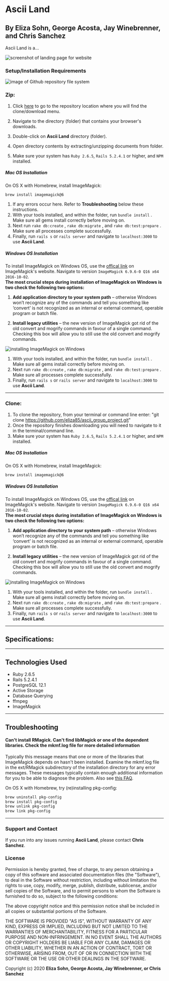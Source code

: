 # Ascii Land

## By **Eliza Sohn, George Acosta, Jay Winebrenner, and Chris Sanchez**

Ascii Land is a... 

![screenshot of landing page for website](app/assets/readme/landing-page.png)

### Setup/Installation Requirements

![image of Github repository file system](https://i.imgur.com/UStodOA.jpg "read")

### Zip:

1. Click [here](https://github.com/eliza85/ascii_group_project.git) to go to the repository location where you will find the clone/download menu.

 2. Navigate to the directory (folder) that contains your browser's downloads.
 3. Double-click on **Ascii Land** directory (folder).
 4. Open directory contents by extracting/unzipping documents from folder.
 5. Make sure your system has `Ruby 2.6.5`, `Rails 5.2.4.1` or higher, and `NPM` installed.

##### Mac OS Installation

On OS X with Homebrew, install ImageMagick:

```sh
brew install imagemagick@6
```
 1. If any errors occur here. Refer to **Troubleshooting** below these instructions.
 2. With your tools installed, and within the folder, run `bundle install` . Make sure all gems install correctly before moving on.
 3. Next run `rake db:create` , `rake db:migrate` , and `rake db:test:prepare` . Make sure all processes complete successfully.
 4. Finally, run `rails s` or `rails server` and navigate to `localhost:3000` to use **Ascii Land**.

##### Windows OS Installation

To install ImageMagick on Windows OS, use the [offical link](https://www.imagemagick.org/script/download.php#windows) on ImageMagick's website. Navigate to version `ImageMagick 6.9.6-0 Q16 x64 2016-10-02`.  
**The most crucial steps during installation of ImageMagick on Windows is two check the following two options:** 
1. **Add application directory to your system path** – otherwise Windows won’t recognize any of the commands and tell you something like ‘convert’ is not recognized as an internal or external command, operable program or batch file.

2. **Install legacy utilities** – the new version of ImageMagick got rid of the old convert and mogrify commands in favour of a single command. Checking this box will allow you to still use the old convert and mogrify commands.

![installing ImageMagick on Windows](app/assets/readme/image-magick-windows.png)

 1. With your tools installed, and within the folder, run `bundle install` . Make sure all gems install correctly before moving on.
 2. Next run `rake db:create` , `rake db:migrate` , and `rake db:test:prepare` . Make sure all processes complete successfully.
 3. Finally, run `rails s` or `rails server` and navigate to `localhost:3000` to use **Ascii Land**.
 - - -

### Clone:

 1. To clone the repository, from your terminal or command line enter: "git clone https://github.com/eliza85/ascii_group_project.git"
 2. Once the repository finishes downloading you will need to navigate to it in the terminal/command line.
 3. Make sure your system has `Ruby 2.6.5`, `Rails 5.2.4.1` or higher, and `NPM` installed.

##### Mac OS Installation

On OS X with Homebrew, install ImageMagick:

```sh
brew install imagemagick@6
```

##### Windows OS Installation

To install ImageMagick on Windows OS, use the [offical link](https://www.imagemagick.org/script/download.php#windows) on ImageMagick's website. Navigate to version `ImageMagick 6.9.6-0 Q16 x64 2016-10-02`.  
**The most crucial steps during installation of ImageMagick on Windows is two check the following two options:** 
1. **Add application directory to your system path** – otherwise Windows won’t recognize any of the commands and tell you something like ‘convert’ is not recognized as an internal or external command, operable program or batch file.

2. **Install legacy utilities** – the new version of ImageMagick got rid of the old convert and mogrify commands in favour of a single command. Checking this box will allow you to still use the old convert and mogrify commands.

![installing ImageMagick on Windows](app/assets/readme/image-magick-windows.png)

 1. With your tools installed, and within the folder, run `bundle install` . Make sure all gems install correctly before moving on.
 2. Next run `rake db:create` , `rake db:migrate` , and `rake db:test:prepare` . Make sure all processes complete successfully.
 3. Finally, run `rails s` or `rails server` and navigate to `localhost:3000` to use **Ascii Land**.

- - -

## Specifications:

- - -

## Technologies Used

 - Ruby 2.6.5
 - Rails 5.2.4.1
 - PostgreSQL 12.1
 - Active Storage
 - Database Querying
 - ffmpeg
 - ImageMagick

- - -

## Troubleshooting

#### Can't install RMagick. Can't find libMagick or one of the dependent libraries. Check the mkmf.log file for more detailed information

Typically this message means that one or more of the libraries that ImageMagick
depends on hasn't been installed. Examine the mkmf.log file in the ext/RMagick
subdirectory of the installation directory for any error messages. These
messages typically contain enough additional information for you to be able to
diagnose the problem. Also see [this FAQ](https://web.archive.org/web/20131206133600/http://rmagick.rubyforge.org/install-faq.html#libmagick).

On OS X with Homebrew, try (re)installing pkg-config:

```sh
brew uninstall pkg-config
brew install pkg-config
brew unlink pkg-config
brew link pkg-config
```
- - -

### Support and Contact

If you run into any issues running **Ascii Land**, please contact **Chris Sanchez**.

### License

Permission is hereby granted, free of charge, to any person obtaining a copy of this software and associated documentation files (the "Software"), to deal in the Software without restriction, including without limitation the rights to use, copy, modify, merge, publish, distribute, sublicense, and/or sell copies of the Software, and to permit persons to whom the Software is furnished to do so, subject to the following conditions:

The above copyright notice and this permission notice shall be included in all copies or substantial portions of the Software.

THE SOFTWARE IS PROVIDED "AS IS", WITHOUT WARRANTY OF ANY KIND, EXPRESS OR IMPLIED, INCLUDING BUT NOT LIMITED TO THE WARRANTIES OF MERCHANTABILITY, FITNESS FOR A PARTICULAR PURPOSE AND NON-INFRINGEMENT. IN NO EVENT SHALL THE AUTHORS OR COPYRIGHT HOLDERS BE LIABLE FOR ANY CLAIM, DAMAGES OR OTHER LIABILITY, WHETHER IN AN ACTION OF CONTRACT, TORT OR OTHERWISE, ARISING FROM, OUT OF OR IN CONNECTION WITH THE SOFTWARE OR THE USE OR OTHER DEALINGS IN THE SOFTWARE.

Copyright (c) 2020 **Eliza Sohn, George Acosta, Jay Winebrenner, or Chris Sanchez**

